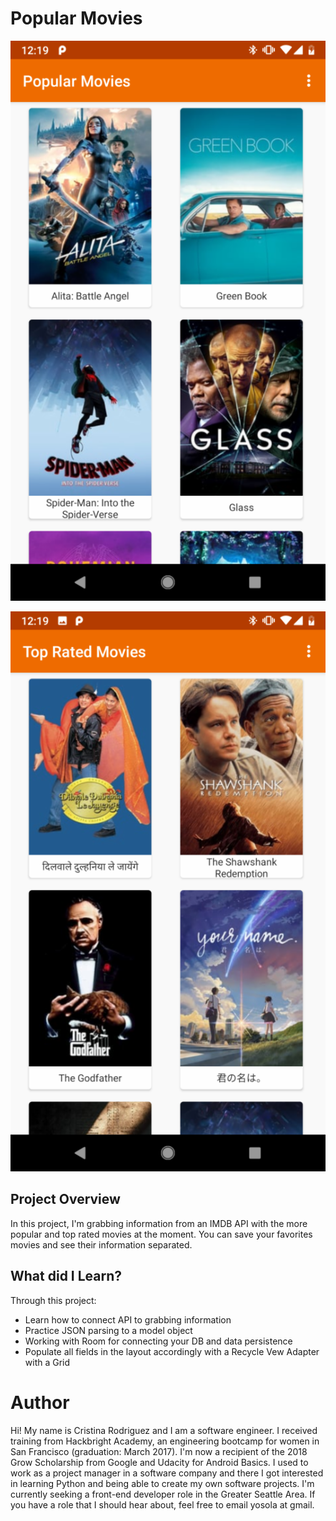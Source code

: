 # Popular Movies 

![Image of Screenshot 1](https://github.com/Yosolita1978/PopularMovies/blob/master/app/src/main/res/drawable-mdpi/screenshot_20190227_121916.png?raw=true)


![Image of Screenshot 2](https://github.com/Yosolita1978/PopularMovies/blob/master/app/src/main/res/drawable-mdpi/screenshot_20190227_121934.png?raw=true)

## Project Overview
In this project, I'm grabbing information from an IMDB API with the more popular and top rated movies at the moment. You can save your favorites movies and see their information separated. 

## What did I Learn?
Through this project:
- Learn how to connect API to grabbing information
- Practice JSON parsing to a model object
- Working with Room for connecting your DB and data persistence
- Populate all fields in the layout accordingly with a Recycle Vew Adapter with a Grid

# Author
Hi! My name is Cristina Rodriguez and I am a software engineer. I received training from Hackbright Academy, an engineering bootcamp for women in San Francisco (graduation: March 2017). I'm now a recipient of the 2018 Grow Scholarship from Google and Udacity for Android Basics. I used to work as a project manager in a software company and there I got interested in learning Python and being able to create my own software projects. I'm currently seeking a front-end developer role in the Greater Seattle Area. If you have a role that I should hear about, feel free to email yosola at gmail.
